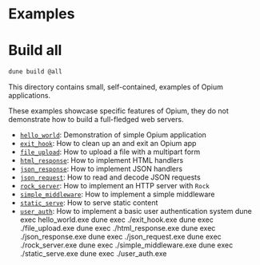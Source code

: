 # Examples

# Build all

```sh
dune build @all
```
This directory contains small, self-contained, examples of Opium applications.

These examples showcase specific features of Opium, they do not demonstrate how to build a full-fledged web servers.

- [`hello_world`](./hello_world): Demonstration of simple Opium application
- [`exit_hook`](./exit_hook): How to clean up an and exit an Opium app
- [`file_upload`](./file_upload): How to upload a file with a multipart form
- [`html_response`](./html_response): How to implement HTML handlers
- [`json_response`](./json_response): How to implement JSON handlers
- [`json_request`](./json_request): How to read and decode JSON requests
- [`rock_server`](./rock_server): How to implement an HTTP server with `Rock`
- [`simple_middleware`](./simple_middleware): How to implement a simple middleware
- [`static_serve`](./static_serve): How to serve static content
- [`user_auth`](./user_auth): How to implement a basic user authentication system
dune exec hello_world.exe
dune exec ./exit_hook.exe
dune exec ./file_upload.exe
dune exec ./html_response.exe
dune exec ./json_response.exe
dune exec ./json_request.exe
dune exec ./rock_server.exe
dune exec ./simple_middleware.exe
dune exec ./static_serve.exe
dune exec ./user_auth.exe
